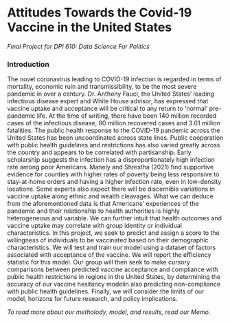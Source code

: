 # Attitudes Towards the Covid-19 Vaccine in the United States
*Final Project for DPI 610: Data Science For Politics*

### Introduction

The novel coronavirus leading to COVID-19 infection is regarded in terms of mortality, economic ruin and transmissibility, to be the most severe pandemic in over a century. Dr. Anthony Fauci, the United States’ leading infectious disease expert and White House advisor, has expressed that vaccine uptake and acceptance will be critical to any return to ‘normal’ pre-pandemic life. At the time of writing, there have been 140 million recorded cases of the infectious disease, 80 million recovered cases and 3.01 million fatalities. The public health response to the COVID-19 pandemic across the United States has been uncoordinated across state lines. Public cooperation with public health guidelines and restrictions has also varied greatly across the country and appears to be correlated with partisanship. Early scholarship suggests the infection has a disproportionately high infection rate among poor Americans. Manely and Shrestha (2021) find supportive evidence for counties with higher rates of poverty being less responsive to stay-at-home orders and having a higher infection rate, even in low-density locations. Some experts also expect there will be discernible variations in vaccine uptake along ethnic and wealth cleavages. What we can deduce from the aforementioned data is that Americans’ experiences of the pandemic and their relationship to health authorities is highly heterogeneous and variable. We can further intuit that health outcomes and vaccine uptake may correlate with group identity or individual characteristics. In this project, we seek to predict and assign a score to the willingness of individuals to be vaccinated based on their demographic characteristics. We will test and train our model using a dataset of factors associated with acceptance of the vaccine. We will report the efficiency statistic for this model. Our group will then seek to make cursory comparisons between predicted vaccine acceptance and compliance with public health restrictions in regions in the United States, by determining the accuracy of our vaccine hesitancy modelin also predicting non-compliance with public health guidelines. Finally, we will consider the limits of our model, horizons for future research, and policy implications.

*To read more about our metholody, model, and results, read our Memo.*
